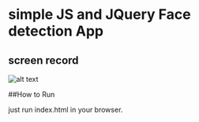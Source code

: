 # simple JS and JQuery Face detection App

## screen record

![alt text](./screen-record/face-detection.gif) 

##How to Run

just run index.html in your browser.
